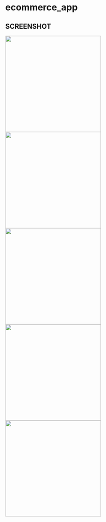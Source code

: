 # ecommerce_app



## SCREENSHOT

<div>
  <img src = "https://user-images.githubusercontent.com/52107131/147831684-384a1b35-d7f1-4c76-b79d-6bd04616a7dc.png" height = '300'>
    <img src = "https://user-images.githubusercontent.com/52107131/147831695-77ff3789-80c3-43ba-9266-c603b30e5f83.png" height = '300'>
    <img src = "https://user-images.githubusercontent.com/52107131/147831697-41637e49-57a5-4aa7-8882-c5a7da1e511d.png" height = '300'>
    <img src = "https://user-images.githubusercontent.com/52107131/147831702-93fa3fae-0e90-43f4-a9cf-1b71c5468fa1.png" height = '300'>
  <img src = "https://user-images.githubusercontent.com/52107131/147831713-e5beb3af-f0f4-4bb2-8bc1-3852fb7ae48d.png" height = '300'>

</div>
